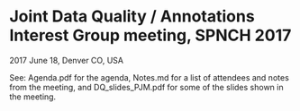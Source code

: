 # Joint Data Quality / Annotations Interest Group meeting, SPNCH 2017 
2017 June 18, Denver CO, USA

See: Agenda.pdf for the agenda, Notes.md for a list of attendees and notes from the meeting, and DQ_slides_PJM.pdf for some of the slides shown in the meeting.


